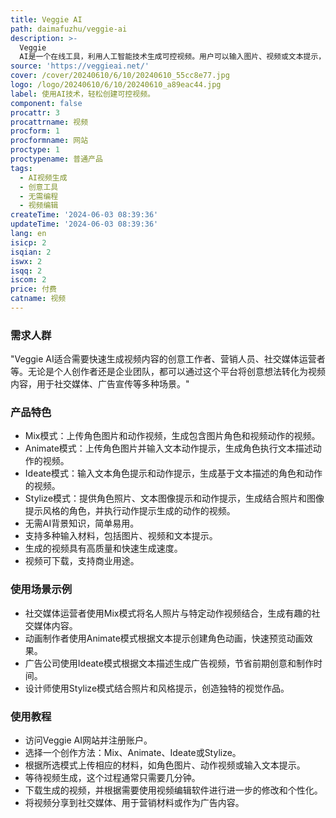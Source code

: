 ```yaml
---
title: Veggie AI
path: daimafuzhu/veggie-ai
description: >-
  Veggie
  AI是一个在线工具，利用人工智能技术生成可控视频。用户可以输入图片、视频或文本提示，创建与提供的动作和角色描述完美匹配的短视频。它用户友好，无需任何AI知识即可使用。
source: 'https://veggieai.net/'
cover: /cover/20240610/6/10/20240610_55cc8e77.jpg
logo: /logo/20240610/6/10/20240610_a89eac44.jpg
label: 使用AI技术，轻松创建可控视频。
component: false
procattr: 3
procattrname: 视频
procform: 1
procformname: 网站
proctype: 1
proctypename: 普通产品
tags:
  - AI视频生成
  - 创意工具
  - 无需编程
  - 视频编辑
createTime: '2024-06-03 08:39:36'
updateTime: '2024-06-03 08:39:36'
lang: en
isicp: 2
isqian: 2
iswx: 2
isqq: 2
iscom: 2
price: 付费
catname: 视频
---
```




### 需求人群
"Veggie AI适合需要快速生成视频内容的创意工作者、营销人员、社交媒体运营者等。无论是个人创作者还是企业团队，都可以通过这个平台将创意想法转化为视频内容，用于社交媒体、广告宣传等多种场景。"

### 产品特色
* Mix模式：上传角色图片和动作视频，生成包含图片角色和视频动作的视频。
* Animate模式：上传角色图片并输入文本动作提示，生成角色执行文本描述动作的视频。
* Ideate模式：输入文本角色提示和动作提示，生成基于文本描述的角色和动作的视频。
* Stylize模式：提供角色照片、文本图像提示和动作提示，生成结合照片和图像提示风格的角色，并执行动作提示生成的动作的视频。
* 无需AI背景知识，简单易用。
* 支持多种输入材料，包括图片、视频和文本提示。
* 生成的视频具有高质量和快速生成速度。
* 视频可下载，支持商业用途。

### 使用场景示例
* 社交媒体运营者使用Mix模式将名人照片与特定动作视频结合，生成有趣的社交媒体内容。
* 动画制作者使用Animate模式根据文本提示创建角色动画，快速预览动画效果。
* 广告公司使用Ideate模式根据文本描述生成广告视频，节省前期创意和制作时间。
* 设计师使用Stylize模式结合照片和风格提示，创造独特的视觉作品。

### 使用教程
* 访问Veggie AI网站并注册账户。
* 选择一个创作方法：Mix、Animate、Ideate或Stylize。
* 根据所选模式上传相应的材料，如角色图片、动作视频或输入文本提示。
* 等待视频生成，这个过程通常只需要几分钟。
* 下载生成的视频，并根据需要使用视频编辑软件进行进一步的修改和个性化。
* 将视频分享到社交媒体、用于营销材料或作为广告内容。

  
